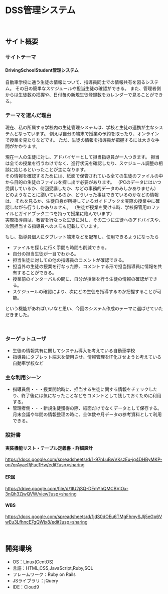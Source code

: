 # DSS管理システム
<!--ここにアプリ名を入力-->

​
## サイト概要
### サイトテーマ
<!--何を『目的』とし、どのような『分類』なのかを簡潔に書く-->
#### DrivingSchoolStudent管理システム
自動車学校に通う生徒の情報について、指導員同士での情報共有を図るシステム。
その日の簡単なスケジュールや担当生徒の確認ができる。
また、管理者側からは生徒数の把握や、日付毎の新規生徒登録数をカレンダーで見ることができる。

### テーマを選んだ理由
<!--なぜこのようなテーマにしたかを説明する-->
現在、私の所属する学校内の生徒管理システムは、学校と生徒の連携が主なシステムとなっています。
例えば自分の端末で授業の予約を取ったり、オンラインで授業を見たりなどです。
ただ、生徒の情報を指導員が把握するには大きな手間がかかります。

現在一人の生徒に対し、アドバイザーとして担当指導員が一人つきます。
担当は全ての授業を行うわけでなく、進行状況を確認したり、スケジュール調整の相談に応じるといったことが主になります。
<br>その情報を確認するためには、紙面で保管されている全ての生徒のファイルの中から目的の生徒のファイルを探し出す必要があります。
（PCのデータにはいつ受講しているか、何回受講したか、などの事務的データのみしかありません）
<br>どのようなことに躓いているのか、どういった事はできているのかなどの情報は、
それを見るか、生徒自身が所持しているガイドブックを実際の授業中に確認しながら行うしかありません。
（生徒が授業を受ける時、学校保管用のファイルとガイドブック二つを持って授業に臨んでいます）
<br>実際指導員は、教習を行なった生徒に対し、その二つに生徒へのアドバイスや、次回担当する指導員へのメモも記載しています。

もし、指導員個人にタブレット端末などを配布し、使用できるようになったら
- ファイルを探しに行く手間も時間も削減できる。
- 自分の担当生徒が一目でわかる。
- 担当生徒に対しての他の指導員のコメントが確認できる。
- 担当外の生徒の授業を行なった際、コメントする形で担当指導員に情報を共有することができる。
- 授業前のインターバルの間に、自分が授業を行う生徒の情報の確認ができる。
- スケジュールの確認により、次にどの生徒を指導するのか把握することが可能。

という機能があればいいなと思い、今回のシステム作成のテーマに選ばせていただきました。

​
### ターゲットユーザ
<!--誰に使ってもらうかを具体的に記載する-->
- 生徒の情報共有に関してシステム導入を考えている自動車学校
- 指導員にタブレット端末を使用させ、情報管理をIT化させようと考えている自動車学校など
​
### 主な利用シーン
<!--どのような時に使うのかの状況を記載すること-->
- 指導員側・・・授業開始時に、担当する生徒に関する情報をチェックしたり、終了後には気になったことなどをコメントとして残しておくために利用する。
- 管理者側・・・新規生徒獲得の際、紙面だけでなくデータとして保存する。月末会議や年間の情報整理の時に、全体数や月データの参考資料として利用できる。
​
### 設計書
<!--テーマを設定・提出する時点では不要です-->
#### 実装機能リスト・テープル定義書・詳細設計
https://docs.google.com/spreadsheets/d/1-97nLuBwVKszEu-jq4DHByMKP-on7qrAyaeRjFuc1Hw/edit?usp=sharing
#### ER図
https://drive.google.com/file/d/1IU2jSQ-DEmYhQMCBVIOx-3nQh3ZjwQVW/view?usp=sharing
#### WBS
https://docs.google.com/spreadsheets/d/1jdS0dOEu6TMgFhmySJIj5eGp6VwEu3LfhncE7gQWjx8/edit?usp=sharing

​
## 開発環境
- OS：Linux(CentOS)
- 言語：HTML,CSS,JavaScript,Ruby,SQL
- フレームワーク：Ruby on Rails
- JSライブラリ：jQuery
- IDE：Cloud9
